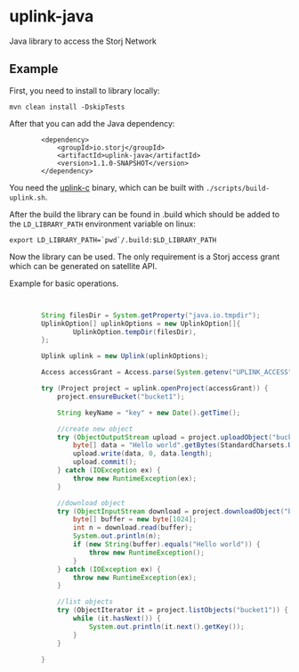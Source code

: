 # uplink-java

Java library to access the Storj Network

## Example

First, you need to install to library locally:

```
mvn clean install -DskipTests
```

After that you can add the Java dependency:

```
        <dependency>
            <groupId>io.storj</groupId>
            <artifactId>uplink-java</artifactId>
            <version>1.1.0-SNAPSHOT</version>
        </dependency>
```

You need the [uplink-c](https://github.com/storj/uplink-c) binary, which can be built with `./scripts/build-uplink.sh`. 

After the build the library can be found in .build which should be added to the `LD_LIBRARY_PATH` environment variable on linux:


```
export LD_LIBRARY_PATH=`pwd`/.build:$LD_LIBRARY_PATH
```

Now the library can be used. The only requirement is a Storj access grant which can be generated on satellite API.

Example for basic operations.

```java


        String filesDir = System.getProperty("java.io.tmpdir");
        UplinkOption[] uplinkOptions = new UplinkOption[]{
                UplinkOption.tempDir(filesDir),
        };

        Uplink uplink = new Uplink(uplinkOptions);

        Access accessGrant = Access.parse(System.getenv("UPLINK_ACCESS"));

        try (Project project = uplink.openProject(accessGrant)) {
            project.ensureBucket("bucket1");

            String keyName = "key" + new Date().getTime();

            //create new object
            try (ObjectOutputStream upload = project.uploadObject("bucket1", keyName)) {
                byte[] data = "Hello world".getBytes(StandardCharsets.UTF_8);
                upload.write(data, 0, data.length);
                upload.commit();
            } catch (IOException ex) {
                throw new RuntimeException(ex);
            }

            //download object
            try (ObjectInputStream download = project.downloadObject("bucket1", keyName)) {
                byte[] buffer = new byte[1024];
                int n = download.read(buffer);
                System.out.println(n);
                if (new String(buffer).equals("Hello world")) {
                    throw new RuntimeException();
                }
            } catch (IOException ex) {
                throw new RuntimeException(ex);
            }

            //list objects
            try (ObjectIterator it = project.listObjects("bucket1")) {
                while (it.hasNext()) {
                    System.out.println(it.next().getKey());
                }
            }

        }

```